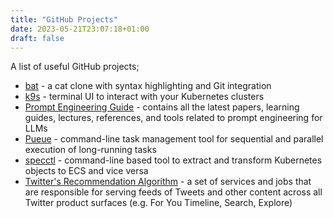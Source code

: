 ```yaml
---
title: "GitHub Projects"
date: 2023-05-21T23:07:18+01:00
draft: false
---
```

A list of useful GitHub projects;
* [bat](https://github.com/sharkdp/bat) - a cat clone with syntax highlighting and Git integration
* [k9s](https://github.com/derailed/k9s) - terminal UI to interact with your Kubernetes clusters
* [Prompt Engineering Guide](https://github.com/dair-ai/Prompt-Engineering-Guide) - contains all the latest papers, learning guides, lectures, references, and tools related to prompt engineering for LLMs
* [Pueue](https://github.com/Nukesor/pueue) - command-line task management tool for sequential and parallel execution of long-running tasks
* [specctl](https://github.com/awslabs/specctl) - command-line based tool to extract and transform Kubernetes objects to ECS and vice versa
* [Twitter's Recommendation Algorithm](https://github.com/twitter/the-algorithm) - a set of services and jobs that are responsible for serving feeds of Tweets and other content across all Twitter product surfaces (e.g. For You Timeline, Search, Explore)
